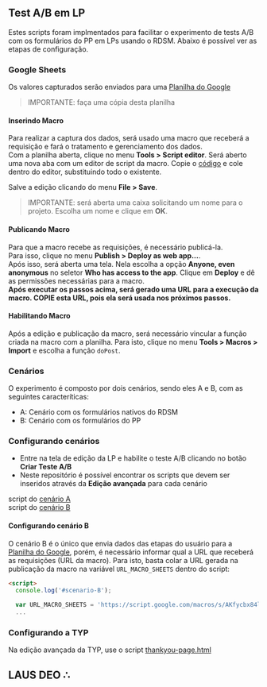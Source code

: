 ## Test A/B em LP
Estes scripts foram implmentados para facilitar o experimento de tests A/B com os formulários do PP em LPs usando o RDSM. Abaixo é possível ver as etapas de configuração.

### Google Sheets
Os valores capturados serão enviados para uma [Planilha do Google](https://docs.google.com/spreadsheets/d/17bTxc5Ji5oW7enFYGeQfY6biC7QTO1IkT73bBZubOgA/edit?usp=sharing)
> IMPORTANTE: faça uma cópia desta planilha
#### Inserindo Macro
Para realizar a captura dos dados, será usado uma macro que receberá a requisição e fará o tratamento e gerenciamento dos dados.<br>
Com a planilha aberta, clique no menu **Tools > Script editor**. Será aberto uma nova aba com um editor de script da macro. Copie o [código](capture-data.gs) e cole dentro do editor, substituindo todo o existente.<br>

Salve a edição clicando do menu **File > Save**.
> IMPORTANTE: será aberta uma caixa solicitando um nome para o projeto. Escolha um nome e clique em **OK**.

#### Publicando Macro
Para que a macro recebe as requisições, é necessário publicá-la.<br>
Para isso, clique no menu **Publish > Deploy as web app...**.<br>
Após isso, será aberta uma tela. Nela escolha a opção **Anyone, even anonymous** no seletor **Who has access to the app**. Clique em **Deploy** e dê as permissões necessárias para a macro.<br>
**Após executar os passos acima, será gerado uma URL para a execução da macro. COPIE esta URL, pois ela será usada nos próximos passos.**

#### Habilitando Macro
Após a edição e publicação da macro, será necessário vincular a função criada na macro com a planilha. Para isto, clique no menu **Tools > Macros > Import** e escolha a função `doPost`.

### Cenários
O experimento é composto por dois cenários, sendo eles A e B, com as seguintes caracteríticas:
 - A: Cenário com os formulários nativos do RDSM
 - B: Cenário com os formulários do PP

### Configurando cenários
 - Entre na tela de edição da LP e habilite o teste A/B clicando no botão **Criar Teste A/B**
 - Neste repositório é possível encontrar os scripts que devem ser inseridos através da **Edição avançada** para cada cenário

script do [cenário A](scenario-a.html)<br>
script do [cenário B](scenario-b.html)<br>

#### Configurando cenário B
O cenário B é o único que envia dados das etapas do usuário para a [Planilha do Google](https://docs.google.com/spreadsheets/d/17bTxc5Ji5oW7enFYGeQfY6biC7QTO1IkT73bBZubOgA/edit?usp=sharing), porém, é necessário informar qual a URL que receberá as requisições (URL da macro). Para isto, basta colar a URL gerada na publicação da macro na variável `URL_MACRO_SHEETS` dentro do script:

```html
<script>
  console.log('#scenario-B');

  var URL_MACRO_SHEETS = 'https://script.google.com/macros/s/AKfycbx84liLkskdkkwpfD0S85rSrcF5PKP2kS_NODxlp7Sr8T_CEbMU/exec';
  ...
```

### Configurando a TYP
Na edição avançada da TYP, use o script [thankyou-page.html](thankyou-page.html)

## LAUS DEO ∴